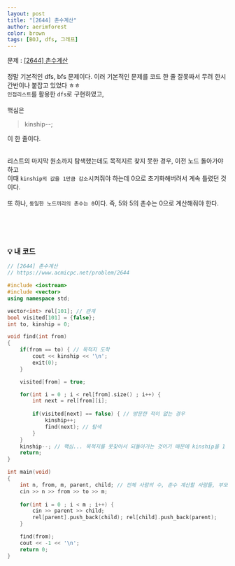 ```yaml
---
layout: post
title: "[2644] 촌수계산"
author: aerimforest
color: brown
tags: [BOJ, dfs, 그래프]
---
```


문제 : [[2644] 촌수계산](https://www.acmicpc.net/problem/2644)
<br><br>
정말 기본적인 dfs, bfs 문제이다.
이러 기본적인 문제를 코드 한 줄 잘못짜서 무려 한시간반이나 붙잡고 있었다 ㅎㅎ
<br>
`인접리스트`를 활용한 `dfs`로 구현하였고,
<br><br>
핵심은 
> kinship--;


이 한 줄이다.
<br><br>

리스트의 마지막 원소까지 탐색했는데도 목적지르 찾지 못한 경우, 이전 노드 돌아가야 하고
<br>
이때 `kinship의 값을 1만큼 감소`시켜줘야 하는데
0으로 초기화해버려서 계속 틀렸던 것이다.
<br><br>
또 하나, `동일한 노드끼리의 촌수는 0`이다.
즉, 5와 5의 촌수는 0으로 계산해줘야 한다. 

<br><br><br>

### 💡 내 코드



```cpp
// [2644] 촌수계산
// https://www.acmicpc.net/problem/2644

#include <iostream>
#include <vector>
using namespace std;

vector<int> rel[101]; // 관계
bool visited[101] = {false};
int to, kinship = 0;

void find(int from)
{
    if(from == to) { // 목적지 도착
        cout << kinship << '\n';
        exit(0);
    }

    visited[from] = true;

    for(int i = 0 ; i < rel[from].size() ; i++) {
        int next = rel[from][i];
        
        if(visited[next] == false) { // 방문한 적이 없는 경우
            kinship++;
            find(next); // 탐색
        }
    }
    kinship--; // 핵심... 목적지를 못찾아서 되돌아가는 것이기 때문에 kinship을 1 감소시켜야 함
    return;
}

int main(void)
{
    int n, from, m, parent, child; // 전체 사람의 수, 촌수 계산할 사람들, 부모-자식 관계 수, 부모, 자식
    cin >> n >> from >> to >> m;
    
    for(int i = 0 ; i < m ; i++) {
        cin >> parent >> child;
        rel[parent].push_back(child); rel[child].push_back(parent);
    }

    find(from);
    cout << -1 << '\n';
    return 0;
}
```
